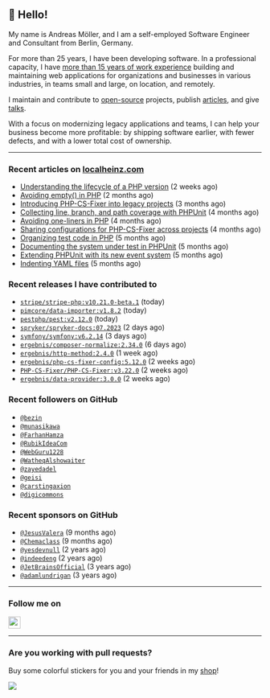 ## :wave: Hello!

My name is Andreas Möller, and I am a self-employed Software Engineer and Consultant from Berlin, Germany.

For more than 25 years, I have been developing software. In a professional capacity, I have [more than 15 years of work experience](https://localheinz.com/work-experience/) building and maintaining web applications for organizations and businesses in various industries, in teams small and large, on location, and remotely.

I maintain and contribute to [open-source](https://localheinz.com/open-source/) projects, publish [articles](https://localheinz.com/articles/), and give [talks](https://localheinz.com/talks).

With a focus on modernizing legacy applications and teams, I can help your business become more profitable: by shipping software earlier, with fewer defects, and with a lower total cost of ownership.

<hr>

### Recent articles on [localheinz.com](https://localheinz.com/articles/)

- [Understanding the lifecycle of a PHP version](https://localheinz.com/articles/2023/07/16/understanding-the-lifecycle-of-a-php-version/) (2 weeks ago)
- [Avoiding empty() in PHP](https://localheinz.com/articles/2023/05/10/avoiding-empty-in-php/) (2 months ago)
- [Introducing PHP-CS-Fixer into legacy projects](https://localheinz.com/articles/2023/04/10/introducing-php-cs-fixer-into-legacy-projects/) (3 months ago)
- [Collecting line, branch, and path coverage with PHPUnit](https://localheinz.com/articles/2023/03/22/collecting-line-branch-and-path-coverage-with-phpunit/) (4 months ago)
- [Avoiding one-liners in PHP](https://localheinz.com/articles/2023/03/18/avoiding-one-liners-in-php/) (4 months ago)
- [Sharing configurations for PHP-CS-Fixer across projects](https://localheinz.com/articles/2023/03/10/sharing-configurations-for-php-cs-fixer-across-projects/) (4 months ago)
- [Organizing test code in PHP](https://localheinz.com/articles/2023/03/03/organizing-test-code-in-php/) (5 months ago)
- [Documenting the system under test in PHPUnit](https://localheinz.com/articles/2023/02/22/documenting-the-system-under-test-in-phpunit/) (5 months ago)
- [Extending PHPUnit with its new event system](https://localheinz.com/articles/2023/02/14/extending-phpunit-with-its-new-event-system/) (5 months ago)
- [Indenting YAML files](https://localheinz.com/articles/2023/02/06/indenting-yaml-files/) (5 months ago)

### Recent releases I have contributed to

- [`stripe/stripe-php:v10.21.0-beta.1`](https://github.com/stripe/stripe-php/releases/tag/v10.21.0-beta.1) (today)
- [`pimcore/data-importer:v1.8.2`](https://github.com/pimcore/data-importer/releases/tag/v1.8.2) (today)
- [`pestphp/pest:v2.12.0`](https://github.com/pestphp/pest/releases/tag/v2.12.0) (today)
- [`spryker/spryker-docs:07.2023`](https://github.com/spryker/spryker-docs/releases/tag/07.2023) (2 days ago)
- [`symfony/symfony:v6.2.14`](https://github.com/symfony/symfony/releases/tag/v6.2.14) (3 days ago)
- [`ergebnis/composer-normalize:2.34.0`](https://github.com/ergebnis/composer-normalize/releases/tag/2.34.0) (6 days ago)
- [`ergebnis/http-method:2.4.0`](https://github.com/ergebnis/http-method/releases/tag/2.4.0) (1 week ago)
- [`ergebnis/php-cs-fixer-config:5.12.0`](https://github.com/ergebnis/php-cs-fixer-config/releases/tag/5.12.0) (2 weeks ago)
- [`PHP-CS-Fixer/PHP-CS-Fixer:v3.22.0`](https://github.com/PHP-CS-Fixer/PHP-CS-Fixer/releases/tag/v3.22.0) (2 weeks ago)
- [`ergebnis/data-provider:3.0.0`](https://github.com/ergebnis/data-provider/releases/tag/3.0.0) (2 weeks ago)

### Recent followers on GitHub

- [`@bezin`](https://github.com/bezin)
- [`@munasikawa`](https://github.com/munasikawa)
- [`@FarhanHamza`](https://github.com/FarhanHamza)
- [`@RubikIdeaCom`](https://github.com/RubikIdeaCom)
- [`@WebGuru1228`](https://github.com/WebGuru1228)
- [`@WatheqAlshowaiter`](https://github.com/WatheqAlshowaiter)
- [`@zayedadel`](https://github.com/zayedadel)
- [`@geisi`](https://github.com/geisi)
- [`@carstingaxion`](https://github.com/carstingaxion)
- [`@digicommons`](https://github.com/digicommons)

### Recent sponsors on GitHub

- [`@JesusValera`](https://github.com/JesusValera) (9 months ago)
- [`@Chemaclass`](https://github.com/Chemaclass) (9 months ago)
- [`@yesdevnull`](https://github.com/yesdevnull) (2 years ago)
- [`@indeedeng`](https://github.com/indeedeng) (2 years ago)
- [`@JetBrainsOfficial`](https://github.com/JetBrainsOfficial) (3 years ago)
- [`@adamlundrigan`](https://github.com/adamlundrigan) (3 years ago)

<hr>

### Follow me on

<p>
    <a target="_blank" href="https://twitter.com/intent/follow?screen_name=localheinz" title="Follow @localheinz on Twitter"><img src="https://cdn.jsdelivr.net/npm/simple-icons@3.9.0/icons/twitter.svg" width="24px" height="24px"></a>
</p>

<hr>

### Are you working with pull requests?

Buy some colorful stickers for you and your friends in my <a target="_blank" href="https://shop.localheinz.com" title="shop.localheinz.com">shop</a>!

[![](https://localheinz.com/permanent/img/localheinz/localheinz)](https://localheinz.com/permanent/url/localheinz/localheinz)
